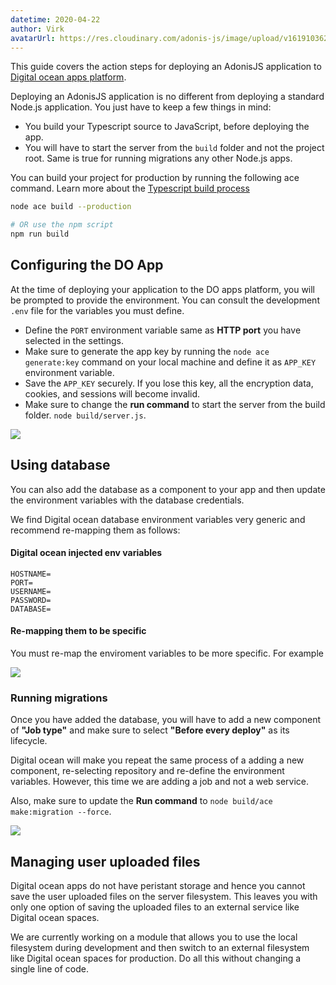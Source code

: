 ```yaml
---
datetime: 2020-04-22
author: Virk
avatarUrl: https://res.cloudinary.com/adonis-js/image/upload/v1619103621/adonisjs-authors-avatars/DYO4KUru_400x400_shujhw.jpg
---
```


This guide covers the action steps for deploying an AdonisJS application to [Digital ocean apps platform](https://docs.digitalocean.com/products/app-platform/).

Deploying an AdonisJS application is no different from deploying a standard Node.js application. You just have to keep a few things in mind:

- You build your Typescript source to JavaScript, before deploying the app.
- You will have to start the server from the `build` folder and not the project root. Same is true for running migrations any other Node.js apps.

You can build your project for production by running the following ace command. Learn more about the [Typescript build process](../../guides/fundamentals/typescript-build-process.md)

```sh
node ace build --production

# OR use the npm script
npm run build
```

## Configuring the DO App

At the time of deploying your application to the DO apps platform, you will be prompted to provide the environment. You can consult the development `.env` file for the variables you must define.

- Define the `PORT` environment variable same as **HTTP port** you have selected in the settings.
- Make sure to generate the app key by running the `node ace generate:key` command on your local machine and define it as `APP_KEY` environment variable.
- Save the `APP_KEY` securely. If you lose this key, all the encryption data, cookies, and sessions will become invalid.
- Make sure to change the **run command** to start the server from the build folder. `node build/server.js`.

![](https://res.cloudinary.com/adonis-js/image/upload/q_auto,f_auto/v1619105542/v5/do-start-screen.jpg)

## Using database
You can also add the database as a component to your app and then update the environment variables with the database credentials. 

We find Digital ocean database environment variables very generic and recommend re-mapping them as follows:

#### Digital ocean injected env variables
```dotenv
HOSTNAME=
PORT=
USERNAME=
PASSWORD=
DATABASE=
```

#### Re-mapping them to be specific
You must re-map the enviroment variables to be more specific. For example

![](https://res.cloudinary.com/adonis-js/image/upload/q_auto,f_auto/v1619105542/v5/do-remmaped-env-vars.jpg)

### Running migrations
Once you have added the database, you will have to add a new component of **"Job type"** and make sure to select **"Before every deploy"** as its lifecycle.

Digital ocean will make you repeat the same process of a adding a new component, re-selecting repository and re-define the environment variables. However, this time we are adding a job and not a web service.

Also, make sure to update the **Run command** to `node build/ace make:migration --force`.

![](https://res.cloudinary.com/adonis-js/image/upload/q_auto,f_auto/v1619105809/v5/do-job-component.jpg)

## Managing user uploaded files
Digital ocean apps do not have peristant storage and hence you cannot save the user uploaded files on the server filesystem. This leaves you with only one option of saving the uploaded files to an external service like Digital ocean spaces.

We are currently working on a module that allows you to use the local filesystem during development and then switch to an external filesystem like Digital ocean spaces for production. Do all this without changing a single line of code.
